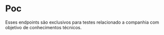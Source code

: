 # Poc
Esses endpoints são exclusivos para testes relacionado a companhia com objetivo de conhecimentos técnicos. 

